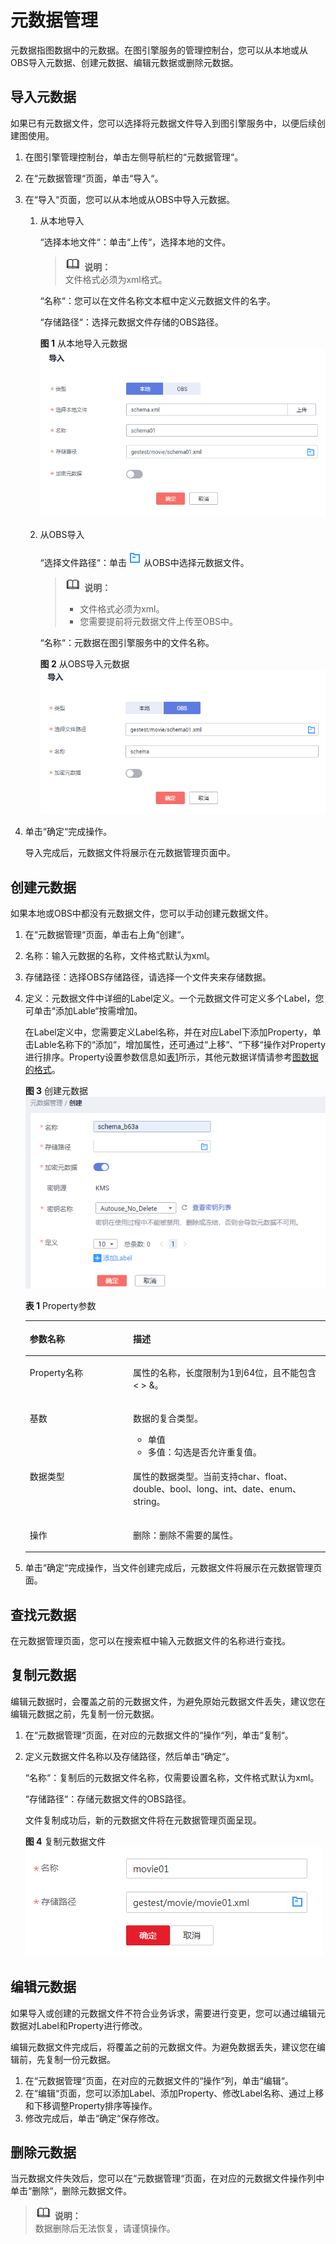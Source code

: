 # 元数据管理<a name="ges_01_0048"></a>

元数据指图数据中的元数据。在图引擎服务的管理控制台，您可以从本地或从OBS导入元数据、创建元数据、编辑元数据或删除元数据。

## 导入元数据<a name="section1232954820134"></a>

如果已有元数据文件，您可以选择将元数据文件导入到图引擎服务中，以便后续创建图使用。

1.  在图引擎管理控制台，单击左侧导航栏的“元数据管理“。
2.  在“元数据管理“页面，单击“导入“。
3.  在“导入“页面，您可以从本地或从OBS中导入元数据。
    1.  从本地导入

        “选择本地文件“：单击“上传“，选择本地的文件。

        >![](public_sys-resources/icon-note.gif) **说明：**   
        >文件格式必须为xml格式。  

        “名称“：您可以在文件名称文本框中定义元数据文件的名字。

        “存储路径“：选择元数据文件存储的OBS路径。

        **图 1**  从本地导入元数据<a name="fig433475851113"></a>  
        ![](figures/从本地导入元数据.png "从本地导入元数据")

    2.  从OBS导入

        “选择文件路径“：单击![](figures/zh-cn_image_0100742835.png)从OBS中选择元数据文件。

        >![](public_sys-resources/icon-note.gif) **说明：**   
        >-   文件格式必须为xml。  
        >-   您需要提前将元数据文件上传至OBS中。  

        “名称“：元数据在图引擎服务中的文件名称。

        **图 2**  从OBS导入元数据<a name="fig2073452111514"></a>  
        ![](figures/从OBS导入元数据.png "从OBS导入元数据")


4.  单击“确定“完成操作。

    导入完成后，元数据文件将展示在元数据管理页面中。


## 创建元数据<a name="section19979135381310"></a>

如果本地或OBS中都没有元数据文件，您可以手动创建元数据文件。

1.  在“元数据管理“页面，单击右上角“创建“。
2.  名称：输入元数据的名称，文件格式默认为xml。
3.  存储路径：选择OBS存储路径，请选择一个文件夹来存储数据。
4.  定义：元数据文件中详细的Label定义。一个元数据文件可定义多个Label，您可单击“添加Lable“按需增加。

    在Label定义中，您需要定义Label名称，并在对应Label下添加Property，单击Lable名称下的“添加“，增加属性，还可通过“上移“、“下移“操作对Property进行排序。Property设置参数信息如[表1](#table5321853516046)所示，其他元数据详情请参考[图数据的格式](图数据的格式.md)。

    **图 3**  创建元数据<a name="fig2563191123914"></a>  
    ![](figures/创建元数据.png "创建元数据")

    **表 1**  Property参数

    <a name="table5321853516046"></a>
    <table><thead align="left"><tr id="row3677340316046"><th class="cellrowborder" valign="top" width="34.4%" id="mcps1.2.3.1.1"><p id="p1844710316046"><a name="p1844710316046"></a><a name="p1844710316046"></a>参数名称</p>
    </th>
    <th class="cellrowborder" valign="top" width="65.60000000000001%" id="mcps1.2.3.1.2"><p id="p2561999616046"><a name="p2561999616046"></a><a name="p2561999616046"></a>描述</p>
    </th>
    </tr>
    </thead>
    <tbody><tr id="row1157016616046"><td class="cellrowborder" valign="top" width="34.4%" headers="mcps1.2.3.1.1 "><p id="p2869974516046"><a name="p2869974516046"></a><a name="p2869974516046"></a>Property名称</p>
    </td>
    <td class="cellrowborder" valign="top" width="65.60000000000001%" headers="mcps1.2.3.1.2 "><p id="p5781576016046"><a name="p5781576016046"></a><a name="p5781576016046"></a>属性的名称，长度限制为1到64位，且不能包含&lt; &gt; &amp;。</p>
    </td>
    </tr>
    <tr id="row2489762316046"><td class="cellrowborder" valign="top" width="34.4%" headers="mcps1.2.3.1.1 "><p id="p3286926816046"><a name="p3286926816046"></a><a name="p3286926816046"></a>基数</p>
    </td>
    <td class="cellrowborder" valign="top" width="65.60000000000001%" headers="mcps1.2.3.1.2 "><p id="p60935009102226"><a name="p60935009102226"></a><a name="p60935009102226"></a>数据的复合类型。</p>
    <a name="ul5670247162123"></a><a name="ul5670247162123"></a><ul id="ul5670247162123"><li>单值</li><li>多值：勾选是否允许重复值。</li></ul>
    </td>
    </tr>
    <tr id="row1526586516046"><td class="cellrowborder" valign="top" width="34.4%" headers="mcps1.2.3.1.1 "><p id="p666389616046"><a name="p666389616046"></a><a name="p666389616046"></a>数据类型</p>
    </td>
    <td class="cellrowborder" valign="top" width="65.60000000000001%" headers="mcps1.2.3.1.2 "><p id="p3634929116046"><a name="p3634929116046"></a><a name="p3634929116046"></a>属性的数据类型。当前支持char、float、double、bool、long、int、date、enum、string。</p>
    </td>
    </tr>
    <tr id="row5399594216434"><td class="cellrowborder" valign="top" width="34.4%" headers="mcps1.2.3.1.1 "><p id="p2982641316434"><a name="p2982641316434"></a><a name="p2982641316434"></a>操作</p>
    </td>
    <td class="cellrowborder" valign="top" width="65.60000000000001%" headers="mcps1.2.3.1.2 "><p id="p5325752816434"><a name="p5325752816434"></a><a name="p5325752816434"></a>删除：删除不需要的属性。</p>
    </td>
    </tr>
    </tbody>
    </table>

5.  单击“确定“完成操作，当文件创建完成后，元数据文件将展示在元数据管理页面。

## 查找元数据<a name="section2120259141719"></a>

在元数据管理页面，您可以在搜索框中输入元数据文件的名称进行查找。

## 复制元数据<a name="section626711586138"></a>

编辑元数据时，会覆盖之前的元数据文件，为避免原始元数据文件丢失，建议您在编辑元数据之前，先复制一份元数据。

1.  在“元数据管理“页面，在对应的元数据文件的“操作“列，单击“复制“。
2.  定义元数据文件名称以及存储路径，然后单击“确定“。

    “名称“：复制后的元数据文件名称，仅需要设置名称，文件格式默认为xml。

    “存储路径“：存储元数据文件的OBS路径。

    文件复制成功后，新的元数据文件将在元数据管理页面呈现。

    **图 4**  复制元数据文件<a name="fig1975924720337"></a>  
    ![](figures/复制元数据文件.png "复制元数据文件")


## 编辑元数据<a name="section6191427148"></a>

如果导入或创建的元数据文件不符合业务诉求，需要进行变更，您可以通过编辑元数据对Label和Property进行修改。

编辑元数据文件完成后，将覆盖之前的元数据文件。为避免数据丢失，建议您在编辑前，先复制一份元数据。

1.  在“元数据管理“页面，在对应的元数据文件的“操作“列，单击“编辑“。
2.  在“编辑“页面，您可以添加Label、添加Property、修改Label名称、通过上移和下移调整Property排序等操作。
3.  修改完成后，单击“确定“保存修改。

## 删除元数据<a name="section0784194415179"></a>

当元数据文件失效后，您可以在“元数据管理“页面，在对应的元数据文件操作列中单击“删除“，删除元数据文件。

>![](public_sys-resources/icon-note.gif) **说明：**   
>数据删除后无法恢复，请谨慎操作。  

